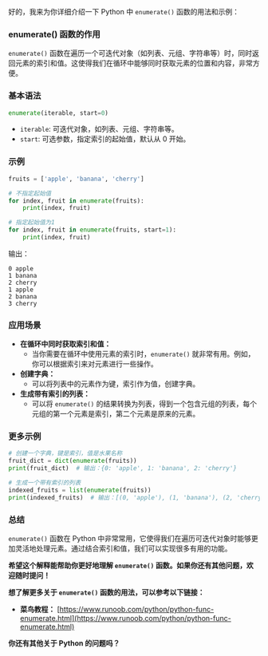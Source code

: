 好的，我来为你详细介绍一下 Python 中 `enumerate()` 函数的用法和示例：

### enumerate() 函数的作用

`enumerate()` 函数在遍历一个可迭代对象（如列表、元组、字符串等）时，同时返回元素的索引和值。这使得我们在循环中能够同时获取元素的位置和内容，非常方便。

### 基本语法

```python
enumerate(iterable, start=0)
```

* `iterable`: 可迭代对象，如列表、元组、字符串等。
* `start`: 可选参数，指定索引的起始值，默认从 0 开始。

### 示例

```python
fruits = ['apple', 'banana', 'cherry']

# 不指定起始值
for index, fruit in enumerate(fruits):
    print(index, fruit)

# 指定起始值为1
for index, fruit in enumerate(fruits, start=1):
    print(index, fruit)
```

输出：

```
0 apple
1 banana
2 cherry
1 apple
2 banana
3 cherry
```

### 应用场景

* **在循环中同时获取索引和值：**
  * 当你需要在循环中使用元素的索引时，`enumerate()` 就非常有用。例如，你可以根据索引来对元素进行一些操作。
* **创建字典：**
  * 可以将列表中的元素作为键，索引作为值，创建字典。
* **生成带有索引的列表：**
  * 可以将 `enumerate()` 的结果转换为列表，得到一个包含元组的列表，每个元组的第一个元素是索引，第二个元素是原来的元素。

### 更多示例

```python
# 创建一个字典，键是索引，值是水果名称
fruit_dict = dict(enumerate(fruits))
print(fruit_dict)  # 输出：{0: 'apple', 1: 'banana', 2: 'cherry'}

# 生成一个带有索引的列表
indexed_fruits = list(enumerate(fruits))
print(indexed_fruits)  # 输出：[(0, 'apple'), (1, 'banana'), (2, 'cherry')]
```

### 总结

`enumerate()` 函数在 Python 中非常常用，它使得我们在遍历可迭代对象时能够更加灵活地处理元素。通过结合索引和值，我们可以实现很多有用的功能。

**希望这个解释能帮助你更好地理解 `enumerate()` 函数。如果你还有其他问题，欢迎随时提问！**

**想了解更多关于 `enumerate()` 函数的用法，可以参考以下链接：**

* **菜鸟教程：** [https://www.runoob.com/python/python-func-enumerate.html](https://www.runoob.com/python/python-func-enumerate.html)

**你还有其他关于 Python 的问题吗？**
